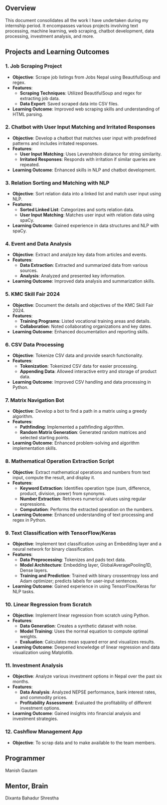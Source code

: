 ## Overview

This document consolidates all the work I have undertaken during my internship period. It encompasses various projects involving text processing, machine learning, web scraping, chatbot development, data processing, investment analysis, and more.

## Projects and Learning Outcomes



### 1. **Job Scraping Project**
- **Objective**: Scrape job listings from Jobs Nepal using BeautifulSoup and regex.
- **Features**:
  - **Scraping Techniques**: Utilized BeautifulSoup and regex for extracting job data.
  - **Data Export**: Saved scraped data into CSV files.
- **Learning Outcome**: Improved web scraping skills and understanding of HTML parsing.

### 2. **Chatbot with User Input Matching and Irritated Responses**
- **Objective**: Develop a chatbot that matches user input with predefined patterns and includes irritated responses.
- **Features**:
  - **User Input Matching**: Uses Levenshtein distance for string similarity.
  - **Irritated Responses**: Responds with irritation if similar queries are repeated.
- **Learning Outcome**: Enhanced skills in NLP and chatbot development.

### 3. **Relation Sorting and Matching with NLP**
- **Objective**: Sort relation data into a linked list and match user input using NLP.
- **Features**:
  - **Sorted Linked List**: Categorizes and sorts relation data.
  - **User Input Matching**: Matches user input with relation data using spaCy.
- **Learning Outcome**: Gained experience in data structures and NLP with spaCy.

### 4. **Event and Data Analysis**
- **Objective**: Extract and analyze key data from articles and events.
- **Features**:
  - **Data Extraction**: Extracted and summarized data from various sources.
  - **Analysis**: Analyzed and presented key information.
- **Learning Outcome**: Improved data analysis and summarization skills.

### 5. **KMC Skill Fair 2024**
- **Objective**: Document the details and objectives of the KMC Skill Fair 2024.
- **Features**:
  - **Training Programs**: Listed vocational training areas and details.
  - **Collaboration**: Noted collaborating organizations and key dates.
- **Learning Outcome**: Enhanced documentation and reporting skills.

### 6. **CSV Data Processing**
- **Objective**: Tokenize CSV data and provide search functionality.
- **Features**:
  - **Tokenization**: Tokenized CSV data for easier processing.
  - **Appending Data**: Allowed interactive entry and storage of product data.
- **Learning Outcome**: Improved CSV handling and data processing in Python.

### 7. **Matrix Navigation Bot**
- **Objective**: Develop a bot to find a path in a matrix using a greedy algorithm.
- **Features**:
  - **Pathfinding**: Implemented a pathfinding algorithm.
  - **Random Matrix Generation**: Generated random matrices and selected starting points.
- **Learning Outcome**: Enhanced problem-solving and algorithm implementation skills.

### 8. **Mathematical Operation Extraction Script**
- **Objective**: Extract mathematical operations and numbers from text input, compute the result, and display it.
- **Features**:
  - **Keyword Extraction**: Identifies operation type (sum, difference, product, division, power) from synonyms.
  - **Number Extraction**: Retrieves numerical values using regular expressions.
  - **Computation**: Performs the extracted operation on the numbers.
- **Learning Outcome**: Enhanced understanding of text processing and regex in Python.

### 9. **Text Classification with TensorFlow/Keras**
- **Objective**: Implement text classification using an Embedding layer and a neural network for binary classification.
- **Features**:
  - **Data Preprocessing**: Tokenizes and pads text data.
  - **Model Architecture**: Embedding layer, GlobalAveragePooling1D, Dense layers.
  - **Training and Prediction**: Trained with binary crossentropy loss and Adam optimizer; predicts labels for user-input sentences.
- **Learning Outcome**: Gained experience in using TensorFlow/Keras for NLP tasks.

### 10. **Linear Regression from Scratch**
- **Objective**: Implement linear regression from scratch using Python.
- **Features**:
  - **Data Generation**: Creates a synthetic dataset with noise.
  - **Model Training**: Uses the normal equation to compute optimal weights.
  - **Evaluation**: Calculates mean squared error and visualizes results.
- **Learning Outcome**: Deepened knowledge of linear regression and data visualization using Matplotlib.

### 11. **Investment Analysis**
- **Objective**: Analyze various investment options in Nepal over the past six months.
- **Features**:
  - **Data Analysis**: Analyzed NEPSE performance, bank interest rates, and commodity prices.
  - **Profitability Assessment**: Evaluated the profitability of different investment options.
- **Learning Outcome**: Gained insights into financial analysis and investment strategies.

### 12. **Cashflow Management App**
- **Objective**: To scrap data and to make available to the team members.

## Programmer
Manish Gautam

## Mentor, Brain
Dixanta Bahadur Shrestha